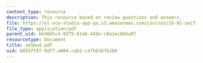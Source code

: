 ```yaml
---
content_type: resource
description: This resource based on review questions and answers.
file: https://ol-ocw-studio-app-qa.s3.amazonaws.com/courses/16-01-unified-engineering-i-ii-iii-iv-fall-2005-spring-2006/6855ff879dffa004cab1c4fbb2876104_zm1mud.pdf
file_type: application/pdf
parent_uid: b640d5c4-9375-61ab-448e-c8a1ec804a97
resourcetype: Document
title: zm1mud.pdf
uid: 6855ff87-9dff-a004-cab1-c4fbb2876104
---
```

